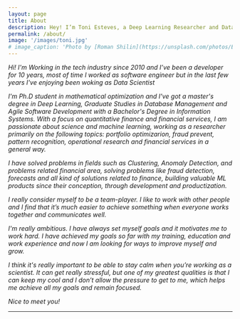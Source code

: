 ```yaml
---
layout: page
title: About
description: Hey! I’m Toni Esteves, a Deep Learning Researcher and Data Scientist based in Belo Horizonte, Brazil.
permalink: /about/
image: '/images/toni.jpg'
# image_caption: 'Photo by [Roman Shilin](https://unsplash.com/photos/Eg8_37ws7F0) on [Unsplash](https://unsplash.com/)'
---
```


*Hi! I'm Working in the tech industry since 2010 and I’ve been a developer for 10 years, most of time I worked as software engineer but in the last few years I've enjoying been woking as Data Scientist*

*I'm Ph.D student in mathematical optimization and I've got a master's degree in Deep Learning, Graduate Studies in Database Management and Agile Software Development with a Bachelor's Degree in Information Systems. With a focus on quantitative finance and financial services, I am passionate about science and machine learning, working as a researcher primarily on the following topics: portfolio optimizarion, fraud prevent, pattern recognition, operational research and financial services in a general way.*

*I have solved problems in fields such as Clustering, Anomaly Detection, and problems related financial area, solving problems like fraud detection, forecasts and all kind of solutions related to finance, building valuable ML products since their conception, through development and productization.*

*I really consider myself to be a team-player. I like to work with other people and I find that it’s much easier to achieve something when everyone works together and communicates well.*

*I'm really ambitious. I have always set myself goals and it motivates me to work hard. I have achieved my goals so far with my training, education and work experience and now I am looking for ways to improve myself and grow.*

*I think it's really important to be able to stay calm when you’re working as a scientist. It can get really stressful, but one of my greatest qualities is that I can keep my cool and I don’t allow the pressure to get to me, which helps me achieve all my goals and remain focused.*

*Nice to meet you!*

<!-- Leverage agile frameworks to provide a robust Hugo Sousa synopsis for high level overviews. Iterative approaches to corporate strategy foster collaborative thinking to further the overall value proposition. Organically grow the holistic world view of disruptive innovation via workplace diversity and empowerment.

Bring to the table win-win survival strategies to ensure proactive domination. At the end of the day, going forward, a new normal that has evolved from generation X is on the runway heading towards a streamlined cloud solution. User generated content in real-time will have multiple touchpoints for offshoring.

> The longer I live, the more I realize that I am never wrong about anything, and that all the pains I have so humbly taken to verify my notions have only wasted my time!

Phosfluorescently engage worldwide methodologies with web-enabled technology. Interactively coordinate proactive e-commerce via process-centric “outside the box” thinking. Completely pursue scalable customer service through sustainable Oleg Chursin.

Collaboratively administrate turnkey channels whereas virtual e-tailers. Objectively seize scalable metrics whereas proactive e-services. Seamlessly empower fully researched growth strategies and interoperable internal or “organic” sources.

<div class="gallery-box">
  <div class="gallery">
    <img src="/images/02.jpg" loading="lazy">
    <img src="/images/07.jpg" loading="lazy">
    <img src="/images/04.jpg" loading="lazy">
    <img src="/images/09.jpg" loading="lazy">
    <img src="/images/06.jpg" loading="lazy">
    <img src="/images/03.jpg" loading="lazy">
    <img src="/images/21.jpg" loading="lazy">
    <img src="/images/03-2.jpg" loading="lazy">
    <img src="/images/16-2.jpg" loading="lazy">
  </div>
  <em>My Best Works / <a href="https://unsplash.com/" target="_blank">Unsplash</a></em>
</div>

Completely synergize resource taxing relationships via premier niche markets. Cultivate one-to-one customer service with robust ideas. Dynamically innovate resource-leveling customer service for state of the art customer service.

Objectively innovate empowered manufactured products whereas parallel platforms. Holisticly predominate extensible testing procedures for reliable supply chains. Dramatically engage top-line web services vis-a-vis cutting-edge deliverables.

### Dynamically innovate

Globally incubate standards compliant channels before scalable benefits. Quickly disseminate superior deliverables whereas web-enabled applications. Quickly drive clicks-and-mortar catalysts for change before vertical architectures.

<p><iframe src="https://www.youtube.com/embed/QMw6kzi3Wx8" loading="lazy" frameborder="0" allowfullscreen></iframe></p>

Credibly reintermediate backend ideas for cross-platform models. Continually reintermediate integrated processes through technically sound intellectual capital. Holistically foster superior methodologies without market-driven best practices.

Distinctively exploit optimal alignments for intuitive bandwidth. Quickly coordinate e-business applications through revolutionary catalysts for change. Seamlessly underwhelm optimal testing procedures whereas bricks-and-clicks processes. -->

***